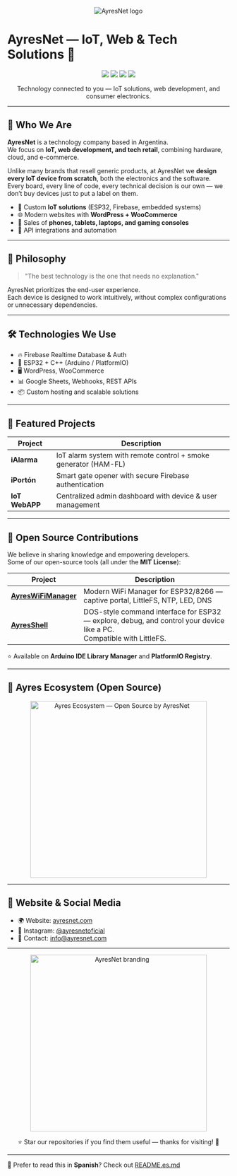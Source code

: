 <p align="center">
  <img src="https://res.cloudinary.com/dxunooptp/image/upload/v1754359437/banner_github_20250804_225256_0000_i9yrwv.jpg" alt="AyresNet logo"/>
</p>

# AyresNet — IoT, Web & Tech Solutions 👋

<p align="center">
  <img src="https://img.shields.io/badge/ESP32-ready-blue?logo=espressif" />
  <img src="https://img.shields.io/badge/Firebase-integrated-orange?logo=firebase" />
  <img src="https://img.shields.io/badge/WordPress-eCommerce-blueviolet?logo=wordpress" />
  <img src="https://img.shields.io/badge/Arctic%20Code%20Vault%20Contributor-%F0%9F%8F%94%EF%B8%8F-blue" />
</p>

<p align="center">
  Technology connected to you — IoT solutions, web development, and consumer electronics.
</p>

---

## 🚀 Who We Are

**AyresNet** is a technology company based in Argentina.  
We focus on **IoT, web development, and tech retail**, combining hardware, cloud, and e-commerce.

Unlike many brands that resell generic products, at AyresNet we **design every IoT device from scratch**, both the electronics and the software.  
Every board, every line of code, every technical decision is our own — we don’t buy devices just to put a label on them.

- 🧠 Custom **IoT solutions** (ESP32, Firebase, embedded systems)  
- 🌐 Modern websites with **WordPress + WooCommerce**  
- 📱 Sales of **phones, tablets, laptops, and gaming consoles**  
- 🧩 API integrations and automation  

---

## 🧭 Philosophy

> "The best technology is the one that needs no explanation."

AyresNet prioritizes the end-user experience.  
Each device is designed to work intuitively, without complex configurations or unnecessary dependencies.

---

## 🛠️ Technologies We Use

- 🔥 Firebase Realtime Database & Auth  
- 📶 ESP32 + C++ (Arduino / PlatformIO)  
- 🖥️ WordPress, WooCommerce  
- 📊 Google Sheets, Webhooks, REST APIs  
- 📦 Custom hosting and scalable solutions  

---

## 📱 Featured Projects

| Project      | Description                                                  |
|--------------|--------------------------------------------------------------|
| **iAlarma**  | IoT alarm system with remote control + smoke generator (HAM-FL) |
| **iPortón**  | Smart gate opener with secure Firebase authentication        |
| **IoT WebAPP**| Centralized admin dashboard with device & user management    |

---

## 🧩 Open Source Contributions

We believe in sharing knowledge and empowering developers.  
Some of our open-source tools (all under the **MIT License**):

| Project                                                                 | Description                                                                 |
|-------------------------------------------------------------------------|-----------------------------------------------------------------------------|
| [**AyresWiFiManager**](https://github.com/ayresnet/AyresWiFiManager)    | Modern WiFi Manager for ESP32/8266 — captive portal, LittleFS, NTP, LED, DNS |
| [**AyresShell**](https://github.com/ayresnet/AyresShell)                | DOS-style command interface for ESP32 — explore, debug, and control your device like a PC. <br>Compatible with LittleFS. |

⭐ Available on **Arduino IDE Library Manager** and **PlatformIO Registry**.  

---

## 🧭 Ayres Ecosystem (Open Source)

<p align="center">
  <img src="https://res.cloudinary.com/dxunooptp/image/upload/v1759106095/ayres_ecosystem_github_1920x1080_v2_bajxno.jpg"
       height="400"
       alt="Ayres Ecosystem — Open Source by AyresNet" />
</p>

---

## 🔗 Website & Social Media

- 🌍 Website: [ayresnet.com](https://ayresnet.com)  
- 📱 Instagram: [@ayresnetoficial](https://instagram.com/ayresnetoficial)  
- 📧 Contact: info@ayresnet.com  

---

<p align="center">
  <img src="https://ayresnet.com/wp-content/uploads/2024/12/ayresnet-logo-transparente-blanco.webp" width="400" alt="AyresNet branding"/>
</p>

<p align="center">
  ⭐ Star our repositories if you find them useful — thanks for visiting! 🚀
</p>

---

📄 Prefer to read this in **Spanish**? Check out [README.es.md](README.es.md)

